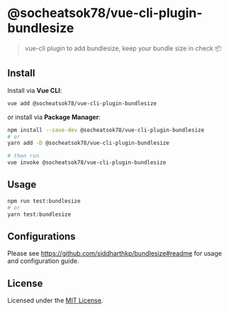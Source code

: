 # @socheatsok78/vue-cli-plugin-bundlesize

> vue-cli plugin to add bundlesize, keep your bundle size in check 📦

## Install

Install via **Vue CLI**:
```sh
vue add @socheatsok78/vue-cli-plugin-bundlesize
```

or install via **Package Manager**:
```sh
npm install --save-dev @socheatsok78/vue-cli-plugin-bundlesize
# or
yarn add -D @socheatsok78/vue-cli-plugin-bundlesize

# then run 
vue invoke @socheatsok78/vue-cli-plugin-bundlesize
```

## Usage

```sh
npm run test:bundlesize
# or
yarn test:bundlesize
```

## Configurations

Please see https://github.com/siddharthkp/bundlesize#readme for usage and configuration guide.

## License

Licensed under the [MIT License](LICENSE).
